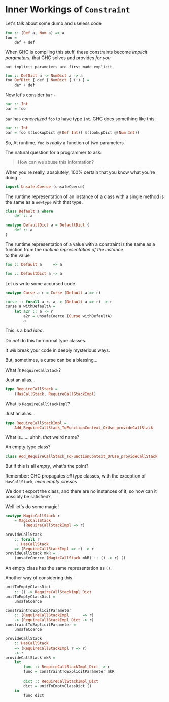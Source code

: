 # Inner Workings of `Constraint`

Let's talk about some dumb and useless code

```haskell
foo :: (Def a, Num a) => a
foo = 
    def + def
```

When GHC is compiling this stuff,
    these constraints become *implicit parameters*,
        that GHC solves and provides *for you*

    but implicit parameters are first made explicit

```haskell
foo :: DefDict a -> NumDict a -> a
foo DefDict { def } NumDict { (+) } =
    def + def
```

Now let's consider `bar` - 

```haskell
bar :: Int
bar = foo
```

`bar` has *concretized* `foo` to have type `Int`.
    GHC does something like this:

```haskell
bar :: Int
bar = foo $(lookupDict @(Def Int)) $(lookupDict @(Num Int))
```

So,
    At runtime, 
        `foo` is *really* a function of two parameters.








The natural question for a programmer to ask:

> How can we abuse this information?










When you're really, 
    absolutely, 
        100% certain that you know what you're doing...




```haskell
import Unsafe.Coerce (unsafeCoerce)
```








The runtime representation 
    of an instance of a class with a single method 
    is the same as a `newtype` with that type.

```haskell
class Default a where
    def :: a

newtype DefaultDict a = DefaultDict { 
    def :: a 
}
```



The runtime representation
    of a value with a constraint
    is the same as a function 
        from the *runtime representation of the instance*  
        to the value

```haskell
foo :: Default a     => a

foo :: DefaultDict a -> a
```




Let us write some accursed code.

```haskell
newtype Curse a r = Curse (Default a => r)

curse :: forall a r. a -> (Default a => r) -> r
curse a withDefaultA =
    let a2r :: a -> r
        a2r = unsafeCoerce (Curse withDefaultA)
        a
```

This is a *bad idea*.

Do *not* do this for normal type classes.

It *will* break your code in deeply mysterious ways.

But, sometimes, a curse can be a blessing...






What *is* `RequireCallStack`?





Just an alias...

```haskell
type RequireCallStack = 
    (HasCallStack, RequireCallStackImpl)
```




What is `RequireCallStackImpl`?





Just an alias...


```haskell
type RequireCallStackImpl = 
    Add_RequireCallStack_ToFunctionContext_OrUse_provideCallStack
```



What is...... uhhh, *that* weird name?






An empty type class?

```haskell
class Add_RequireCallStack_ToFunctionContext_OrUse_provideCallStack
```

But if this is all *empty*, what's the point?









Remember: 
    GHC propagates *all* type classes, 
        with the exception of `HasCallStack`,
            *even empty classes*

We don't export the class, 
    and there are no instances of it,
        so how can it possibly be satisfied?

Well let's do some magic!

```haskell
newtype MagicCallStack r 
    = MagicCallStack 
        (RequireCallStackImpl => r)

provideCallStack 
    :: forall r
     . HasCallStack 
    => (RequireCallStackImpl => r) -> r
provideCallStack mkR = 
    (unsafeCoerce (MagicCallStack mkR) :: () -> r) ()
```

An empty class has the same representation as `()`.

Another way of considering this -

```haskell
unitToEmptyClassDict
    :: () -> RequireCallStackImpl_Dict
unitToEmptyClassDict =
    unsafeCoerce

constraintToExplicitParameter 
    :: (RequireCallStackImpl      => r)
    -> (RequireCallStackImpl_Dict -> r)
constraintToExplicitParameter =
    unsafeCoerce

provideCallStack
    :: HasCallStack 
    => (RequireCallStackImpl r => r)
    -> r
provideCallStack mkR = 
    let 
        func :: RequireCallStackImpl_Dict -> r
        func = constraintToExplicitParameter mkR 
        
        dict :: RequireCallStackImpl_Dict
        dict = unitToEmptyClassDict ()
    in
        func dict
```
